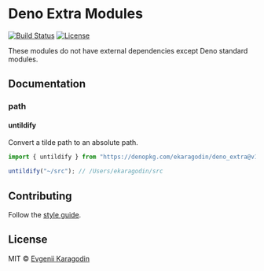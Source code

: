 # Deno Extra Modules

[![Build Status](https://travis-ci.com/ekaragodin/deno_extra.svg?branch=master)](https://travis-ci.com/ekaragodin/deno_extra)
[![License](https://img.shields.io/github/license/ekaragodin/deno_extra.svg)](https://github.com/ekaragodin/deno_extra)

These modules do not have external dependencies except Deno standard modules.

## Documentation

### path

#### untildify

Convert a tilde path to an absolute path.

```ts
import { untildify } from "https://denopkg.com/ekaragodin/deno_extra@v1.0.1/path/mod.ts";

untildify("~/src"); // /Users/ekaragodin/src
```

## Contributing

Follow the [style guide](https://deno.land/style_guide.html).

## License

MIT © [Evgenii Karagodin](https://ekaragodin.com)
